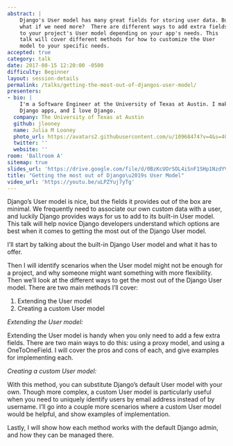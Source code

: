 ```yaml
---
abstract: |
    Django's User model has many great fields for storing user data. But
    what if we need more?  There are different ways to add extra fields
    to your project's User model depending on your app's needs. This
    talk will cover different methods for how to customize the User
    model to your specific needs.
accepted: true
category: talk
date: 2017-08-15 12:20:00 -0500
difficulty: Beginner
layout: session-details
permalink: /talks/getting-the-most-out-of-djangos-user-model/
presenters:
- bio: |
    I'm a Software Engineer at the University of Texas at Austin. I make
    Django apps, and I love Django.
  company: The University of Texas at Austin
  github: jlooney
  name: Julia M Looney
  photo_url: https://avatars2.githubusercontent.com/u/10968474?v=4&s=400
  twitter: ''
  website: ''
room: 'Ballroom A'
sitemap: true
slides_url: 'https://drive.google.com/file/d/0BzKcUOrSOL4iSnF1SHp1NzdYV0U/view'
title: "Getting the most out of Django\u2019s User Model"
video_url: 'https://youtu.be/uLPZYuj7yTg'
---
```


Django’s User model is nice, but the fields it provides out of the box are minimal. We frequently need to associate our own custom data with a user, and luckily Django provides ways for us to add to its built-in User model. This talk will help novice Django developers understand which options are best when it comes to getting the most out of the Django User model.

I’ll start by talking about the built-in Django User model and what it has to offer.

Then I will identify scenarios when the User model might not be enough for a project, and why someone might want something with more flexibility.
Then we’ll look at the different ways to get the most out of the Django User model. There are two main methods I’ll cover:

1. Extending the User model
2. Creating a custom User model

*Extending the User model:*

Extending the User model is handy when you only need to add a few extra fields. There are two main ways to do this: using a proxy model, and using a OneToOneField. I will cover the pros and cons of each, and give examples for implementing each.

*Creating a custom User model:*

With this method, you can substitute Django’s default User model with your own. Though more complex, a custom User model is particularly useful when you need to uniquely identify users by email address instead of by username.  I’ll go into a couple more scenarios where a custom User model would be helpful, and show examples of implementation.

Lastly, I will show how each method works with the default Django admin, and how they can be managed there.
